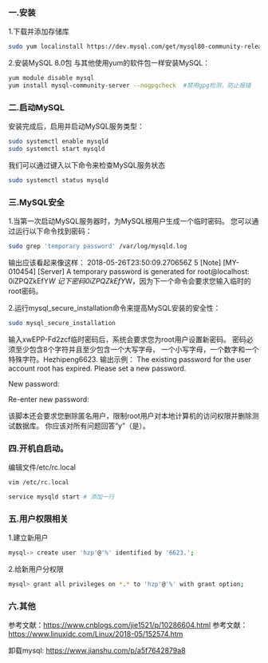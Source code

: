 ### 一.安装

1.下载并添加存储库

```bash
sudo yum localinstall https://dev.mysql.com/get/mysql80-community-release-el7-1.noarch.rpm
```

2.安装MySQL 8.0包
与其他使用yum的软件包一样安装MySQL：

```bash
yum module disable mysql
yum install mysql-community-server --nogpgcheck  #禁用gpg检测，防止报错
```

### 二.启动MySQL

安装完成后，启用并启动MySQL服务类型：

```bash
sudo systemctl enable mysqld
sudo systemctl start mysqld
```

我们可以通过键入以下命令来检查MySQL服务状态

```bash
sudo systemctl status mysqld
```

### 三.MySQL安全

1.当第一次启动MySQL服务器时，为MySQL根用户生成一个临时密码。 您可以通过运行以下命令找到密码：

```bash
sudo grep 'temporary password' /var/log/mysqld.log
```

输出应该看起来像这样：
2018-05-26T23:50:09.270656Z 5 [Note] [MY-010454] [Server] A temporary password is generated for root@localhost: 0iZPQZkEfY*W
记下密码0iZPQZkEfY*W，因为下一个命令会要求您输入临时的root密码。

2.运行mysql_secure_installation命令来提高MySQL安装的安全性：

```bash
sudo mysql_secure_installation
```

输入xwEPP-Fd2zcf临时密码后，系统会要求您为root用户设置新密码。 密码必须至少包含8个字符并且至少包含一个大写字母，
一个小写字母，一个数字和一个特殊字符。Hezhipeng6623.
输出示例：
The existing password for the user account root has expired. Please set a new password.

New password:

Re-enter new password:

该脚本还会要求您删除匿名用户，限制root用户对本地计算机的访问权限并删除测试数据库。 你应该对所有问题回答“y”（是）。

### 四.开机自启动。

编辑文件/etc/rc.local

```bash
vim /etc/rc.local
```

```bash
service mysqld start # 添加一行
```

### 五.用户权限相关

1.建立新用户

```bash
mysql-> create user 'hzp'@'%' identified by '6623.';
```

2.给新用户分权限

```bash
mysql> grant all privileges on *.* to 'hzp'@'%' with grant option;
```

### 六.其他

参考文献：https://www.cnblogs.com/jie1521/p/10286604.html
参考文献：https://www.linuxidc.com/Linux/2018-05/152574.htm

卸载mysql:
https://www.jianshu.com/p/a5f7642879a8
